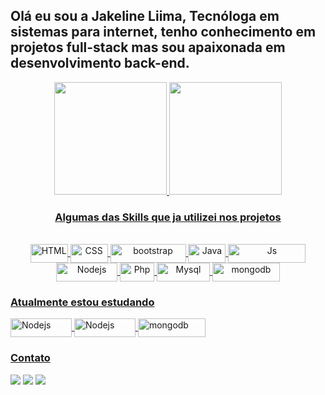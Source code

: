 ## Olá eu sou a Jakeline Liima, Tecnóloga em sistemas para internet, tenho conhecimento em projetos full-stack mas sou apaixonada em desenvolvimento back-end.

<div align="center">
  <a href="https://github.com/jakelineliima">
    <img height="180em"
      src="https://github-readme-stats.vercel.app/api?username=jakelineliima&show_icons=true&theme=dracula&include_all_commits=true&count_private=true" />
    <img height="180em"
      src="https://github-readme-stats.vercel.app/api/top-langs/?username=jakelineliima&layout=compact&langs_count=7&theme=dracula" />
</div>
  
  <div>
  </div>
  
<div align="center">
  <h3> Algumas das Skills que ja utilizei nos projetos </h3>
  <br>
  <img align="center" alt="HTML" height="30" width="60"
    src="https://img.shields.io/badge/HTML5-E34F26?style=for-the-badge&logo=html5&logoColor=white">
  <img align="center" alt="CSS" height="30" width="60"
    src="https://img.shields.io/badge/CSS3-1572B6?style=for-the-badge&logo=css3&logoColor=white">
  <img align="center" alt="bootstrap" height="30" width="121"
    src="https://img.shields.io/badge/Bootstrap-563D7C?style=for-the-badge&logo=bootstrap&logoColor=white">
  <img align="center" alt="Java" height="30" width="60"
    src="https://img.shields.io/badge/Java-ED8B00?style=for-the-badge&logo=java&logoColor=white">
  <img align="center" alt="Js" height="30" width="124"
    src="https://img.shields.io/badge/JavaScript-323330?style=for-the-badge&logo=javascript&logoColor=F7DF1E">
  <img align="center" alt="Nodejs" height="30" width="98"
    src="https://img.shields.io/badge/Node.js-43853D?style=for-the-badge&logo=node.js&logoColor=white">
  <img align="center" alt="Php" height="30" width="55"
    src="https://img.shields.io/badge/PHP-777BB4?style=for-the-badge&logo=php&logoColor=white">
  <img align="center" alt="Mysql" height="30" width="85"
    src="https://img.shields.io/badge/MySQL-00000F?style=for-the-badge&logo=mysql&logoColor=white">
  <img align="center" alt="mongodb" height="30" width="108"
    src="https://img.shields.io/badge/MongoDB-4EA94B?style=for-the-badge&logo=mongodb&logoColor=white">
</div>

  <h3>Atualmente estou estudando</h3>
 <img align="center" alt="Nodejs" height="30" width="98"
    src="https://img.shields.io/badge/Node.js-43853D?style=for-the-badge&logo=node.js&logoColor=white">
  <img align="center" alt="Nodejs" height="30" width="98"
    src="https://img.shields.io/badge/Express.js-404D59?style=for-the-badge">
  <img align="center" alt="mongodb" height="30" width="108"
    src="https://img.shields.io/badge/MongoDB-4EA94B?style=for-the-badge&logo=mongodb&logoColor=white">

<div>
  <h3> Contato </h3>
  <a href="https://instagram.com/jakelineliima" target="_blank"><img
      src="https://img.shields.io/badge/-Instagram-%23E4405F?style=for-the-badge&logo=instagram&logoColor=white"
      target="_blank"></a>
  <a href="jaqueline.liima555@gmail.com"><img
      src="https://img.shields.io/badge/-Gmail-%23333?style=for-the-badge&logo=gmail&logoColor=white"
      target="_blank"></a>
  <a href="https://www.linkedin.com/in/jaquelinelimadev/" target="_blank"><img
      src="https://img.shields.io/badge/-LinkedIn-%230077B5?style=for-the-badge&logo=linkedin&logoColor=white"
      target="_blank"></a>
</div>

